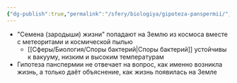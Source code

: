 ```yaml
---
{"dg-publish":true,"permalink":"/sfery/biologiya/gipoteza-panspermii/","tags":["Эволюция"]}
---
```


- "Семена (зародыши) жизни" попадают на Землю из космоса вместе с метеоритами и космической пылью 
	- [[Сферы/Биология/Споры бактерий\|Споры бактерий]] устойчивы к вакууму, низким и высоким температурам 
- Гипотеза панспермии не отвечает на вопрос, как именно возникла жизнь, а только даёт объяснение, как жизнь появилась на Земле 